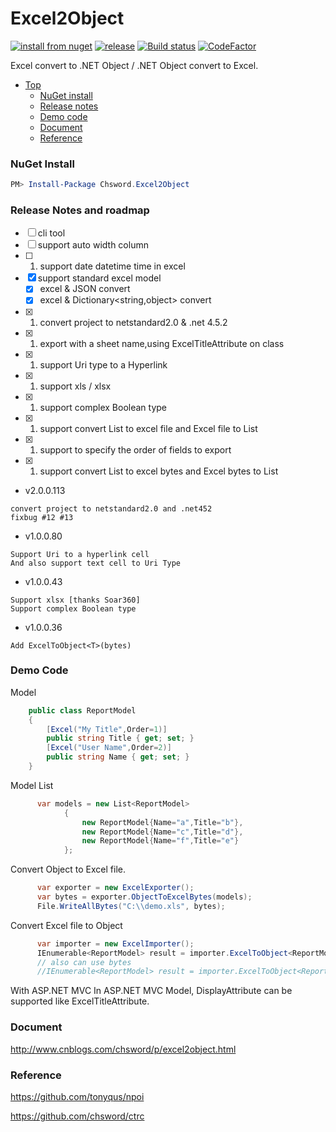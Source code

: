 # Excel2Object

[![install from nuget](http://img.shields.io/nuget/v/Chsword.Excel2Object.svg?style=flat-square)](https://www.nuget.org/packages/Chsword.Excel2Object)
[![release](https://img.shields.io/github/release/chsword/Excel2Object.svg?style=flat-square)](https://github.com/chsword/Excel2Object/releases)
[![Build status](https://ci.appveyor.com/api/projects/status/4po2h27j7yg4bph5/branch/master?svg=true)](https://ci.appveyor.com/project/chsword/excel2object/branch/master)
[![CodeFactor](https://www.codefactor.io/repository/github/chsword/excel2object/badge)](https://www.codefactor.io/repository/github/chsword/excel2object)

Excel convert to .NET Object / .NET Object convert to Excel.

- [Top](#excel2object)
    - [NuGet install](#nuget-install)
    - [Release notes](#release-notes)
    - [Demo code](#demo-code)
    - [Document](#document)
    - [Reference](#reference)
          
### NuGet Install
``` powershell
PM> Install-Package Chsword.Excel2Object
```

### Release Notes and roadmap

- [ ] cli tool
- [ ] support auto width column
- [ ] 1. support date datetime time in excel
- [x] support standard excel model
  - [x] excel & JSON convert
  - [x] excel & Dictionary<string,object> convert
- [x] 1. convert project to netstandard2.0 & .net 4.5.2
- [x] 1. export with a sheet name,using ExcelTitleAttribute on class
- [x] 1. support Uri type to a Hyperlink
- [x] 1. support xls / xlsx
- [x] 1. support complex Boolean type
- [x] 1. support convert List<Model> to excel file and Excel file to List<Model>
- [x] 1. support to specify the order of fields to export
- [x] 1. support convert List<Model> to excel bytes and Excel bytes to List<Model>

* v2.0.0.113
```
convert project to netstandard2.0 and .net452
fixbug #12 #13
```

* v1.0.0.80
```
Support Uri to a hyperlink cell
And also support text cell to Uri Type
```

* v1.0.0.43
```
Support xlsx [thanks Soar360]
Support complex Boolean type
```

* v1.0.0.36
```
Add ExcelToObject<T>(bytes)
```

### Demo Code

Model
``` csharp
    public class ReportModel
    {
        [Excel("My Title",Order=1)]
        public string Title { get; set; }
        [Excel("User Name",Order=2)]
        public string Name { get; set; }
    }
```

Model List
``` cs
      var models = new List<ReportModel>
            {
                new ReportModel{Name="a",Title="b"},
                new ReportModel{Name="c",Title="d"},
                new ReportModel{Name="f",Title="e"}
            };
```

Convert Object to Excel file.
``` csharp
      var exporter = new ExcelExporter();
      var bytes = exporter.ObjectToExcelBytes(models);
      File.WriteAllBytes("C:\\demo.xls", bytes);
```

Convert Excel file to Object
``` csharp
      var importer = new ExcelImporter();
      IEnumerable<ReportModel> result = importer.ExcelToObject<ReportModel>("c:\\demo.xls");
      // also can use bytes
      //IEnumerable<ReportModel> result = importer.ExcelToObject<ReportModel>(bytes);
```

With ASP.NET MVC
      In ASP.NET MVC Model, DisplayAttribute can be supported like ExcelTitleAttribute.

### Document

http://www.cnblogs.com/chsword/p/excel2object.html

### Reference

https://github.com/tonyqus/npoi

https://github.com/chsword/ctrc
